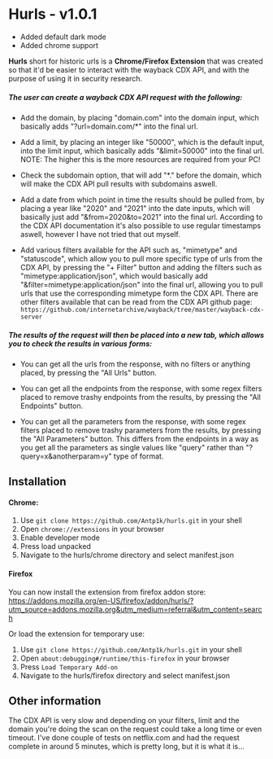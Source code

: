 # Hurls - v1.0.1
- Added default dark mode
- Added chrome support

**Hurls** short for historic urls is a **Chrome/Firefox Extension** that was created so that it'd be easier to interact with the wayback CDX API, and with the purpose of using it in security research.

##### The user can create a wayback CDX API request with the following:
- Add the domain, by placing "domain.com" into the domain input, which basically adds "?url=domain.com/*" into the final url.

- Add a limit, by placing an integer like "50000", which is the default input, into the limit input, which basically adds "&limit=50000" into the final url. NOTE: The higher this is the more resources are required from your PC!

- Check the subdomain option, that will add "*." before the domain, which will make the CDX API pull results with subdomains aswell.

- Add a date from which point in time the results should be pulled from, by placing a year like "2020" and "2021" into the date inputs, which will basically just add "&from=2020&to=2021" into the final url. According to the CDX API documentation it's also possible to use regular timestamps aswell, however I have not tried that out myself.

- Add various filters available for the API such as, "mimetype" and "statuscode", which allow you to pull more specific type of urls from the CDX API, by pressing the "+ Filter" button and adding the filters such as "mimetype:application/json", which would basically add "&filter=mimetype:application/json" into the final url, allowing you to pull urls that use the corresponding mimetype form the CDX API. There are other filters available that can be read from the CDX API github page: `https://github.com/internetarchive/wayback/tree/master/wayback-cdx-server`

##### The results of the request will then be placed into a new tab, which allows you to check the results in various forms:
- You can get all the urls from the response, with no filters or anything placed, by pressing the "All Urls" button.

- You can get all the endpoints from the response, with some regex filters placed to remove trashy endpoints from the results, by pressing the "All Endpoints" button.

- You can get all the parameters from the response, with some regex filters placed to remove trashy parameters from the results, by pressing the "All Parameters" button. This differs from the endpoints in a way as you get all the parameters as single values like "query" rather than "?query=x&anotherparam=y" type of format.

## Installation
#### Chrome:
1. Use `git clone https://github.com/Antp1k/hurls.git` in your shell
2. Open `chrome://extensions` in your browser
3. Enable developer mode
4. Press load unpacked
5. Navigate to the hurls/chrome directory and select manifest.json

#### Firefox
You can now install the extension from firefox addon store:
https://addons.mozilla.org/en-US/firefox/addon/hurls/?utm_source=addons.mozilla.org&utm_medium=referral&utm_content=search

Or load the extension for temporary use:
1. Use `git clone https://github.com/Antp1k/hurls.git` in your shell
2. Open `about:debugging#/runtime/this-firefox` in your browser
3. Press `Load Temporary Add-on`
4. Navigate to the hurls/firefox directory and select manifest.json

## Other information
The CDX API is very slow and depending on your filters, limit and the domain you're doing the scan on the request could take a long time or even timeout. I've done couple of tests on netflix.com and had the request complete in around 5 minutes, which is pretty long, but it is what it is...

